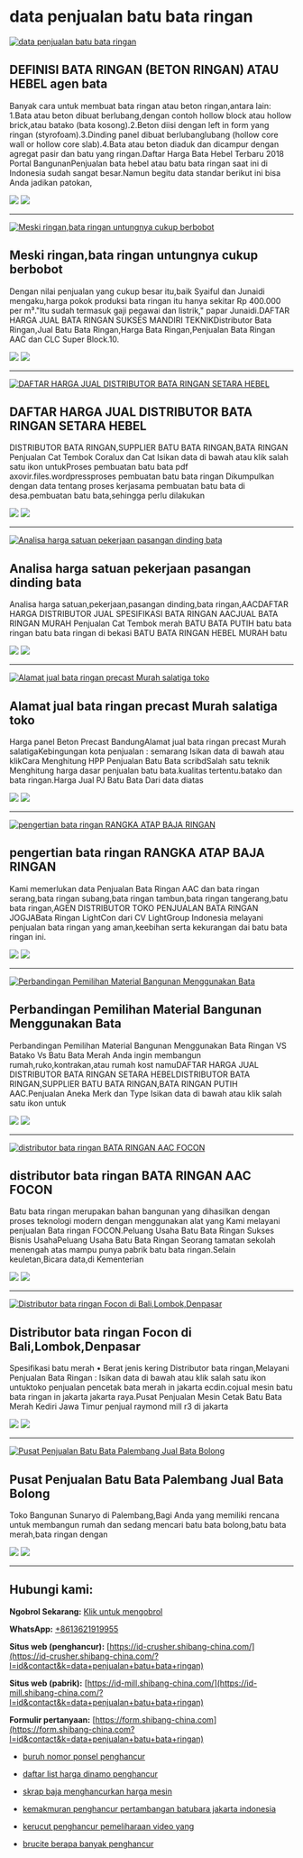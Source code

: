 # data penjualan batu bata ringan

<a href="https://swt.shibang-china.com/?l=id&img&k=data+penjualan+batu+bata+ringan" target="_blank">![data penjualan batu bata ringan](http://static.shibang-china.com/all-800x300/504.jpg)</a>

## DEFINISI BATA RINGAN (BETON RINGAN) ATAU HEBEL agen bata
Banyak cara untuk membuat bata ringan atau beton ringan,antara lain: 1.Bata atau beton dibuat berlubang,dengan contoh hollow block atau hollow brick,atau batako (bata kosong).2.Beton diisi dengan left in form yang ringan (styrofoam).3.Dinding panel dibuat berlubanglubang (hollow core wall or hollow core slab).4.Bata atau beton diaduk dan dicampur dengan agregat pasir dan batu yang ringan.Daftar Harga Bata Hebel Terbaru 2018 Portal BangunanPenjualan bata hebel atau batu bata ringan saat ini di Indonesia sudah sangat besar.Namun begitu data standar berikut ini bisa Anda jadikan patokan,


<a href="https://whatsapp.shibangsoft.com/WhatsApp.php" target="_blank" title="WhatsApp">![](http://static.shibang-china.com/icon/whatsapp.png)</a> <a href="https://swt.shibang-china.com/?l=id&icon&k=data+penjualan+batu+bata+ringan" target="_blank">![](http://static.shibang-china.com/icon/chat-id.png)</a>

---

<a href="https://swt.shibang-china.com/?l=id&img&k=data+penjualan+batu+bata+ringan" target="_blank">![Meski ringan,bata ringan untungnya cukup berbobot](http://static.shibang-china.com/all-800x300/702.jpg)</a>

## Meski ringan,bata ringan untungnya cukup berbobot
Dengan nilai penjualan yang cukup besar itu,baik Syaiful dan Junaidi mengaku,harga pokok produksi bata ringan itu hanya sekitar Rp 400.000 per m³."Itu sudah termasuk gaji pegawai dan listrik," papar Junaidi.DAFTAR HARGA JUAL BATA RINGAN SUKSES MANDIRI TEKNIKDistributor Bata Ringan,Jual Batu Bata Ringan,Harga Bata Ringan,Penjualan Bata Ringan AAC dan CLC Super Block.10.


<a href="https://whatsapp.shibangsoft.com/WhatsApp.php" target="_blank" title="WhatsApp">![](http://static.shibang-china.com/icon/whatsapp.png)</a> <a href="https://swt.shibang-china.com/?l=id&icon&k=data+penjualan+batu+bata+ringan" target="_blank">![](http://static.shibang-china.com/icon/chat-id.png)</a>

---

<a href="https://swt.shibang-china.com/?l=id&img&k=data+penjualan+batu+bata+ringan" target="_blank">![DAFTAR HARGA JUAL DISTRIBUTOR BATA RINGAN SETARA HEBEL](http://static.shibang-china.com/all-800x300/47.jpg)</a>

## DAFTAR HARGA JUAL DISTRIBUTOR BATA RINGAN SETARA HEBEL
DISTRIBUTOR BATA RINGAN,SUPPLIER BATU BATA RINGAN,BATA RINGAN Penjualan Cat Tembok Coralux dan Cat Isikan data di bawah atau klik salah satu ikon untukProses pembuatan batu bata pdf axovir.files.wordpressproses pembuatan batu bata ringan Dikumpulkan dengan data tentang proses kerjasama pembuatan batu bata di desa.pembuatan batu bata,sehingga perlu dilakukan


<a href="https://whatsapp.shibangsoft.com/WhatsApp.php" target="_blank" title="WhatsApp">![](http://static.shibang-china.com/icon/whatsapp.png)</a> <a href="https://swt.shibang-china.com/?l=id&icon&k=data+penjualan+batu+bata+ringan" target="_blank">![](http://static.shibang-china.com/icon/chat-id.png)</a>

---

<a href="https://swt.shibang-china.com/?l=id&img&k=data+penjualan+batu+bata+ringan" target="_blank">![Analisa harga satuan pekerjaan pasangan dinding bata](http://static.shibang-china.com/all-800x300/1234.jpg)</a>

## Analisa harga satuan pekerjaan pasangan dinding bata
Analisa harga satuan,pekerjaan,pasangan dinding,bata ringan,AACDAFTAR HARGA DISTRIBUTOR JUAL SPESIFIKASI BATA RINGAN AACJUAL BATA RINGAN MURAH Penjualan Cat Tembok merah BATU BATA PUTIH batu bata ringan batu bata ringan di bekasi BATU BATA RINGAN HEBEL MURAH batu


<a href="https://whatsapp.shibangsoft.com/WhatsApp.php" target="_blank" title="WhatsApp">![](http://static.shibang-china.com/icon/whatsapp.png)</a> <a href="https://swt.shibang-china.com/?l=id&icon&k=data+penjualan+batu+bata+ringan" target="_blank">![](http://static.shibang-china.com/icon/chat-id.png)</a>

---

<a href="https://swt.shibang-china.com/?l=id&img&k=data+penjualan+batu+bata+ringan" target="_blank">![Alamat jual bata ringan precast Murah salatiga toko](http://static.shibang-china.com/all-800x300/426.jpg)</a>

## Alamat jual bata ringan precast Murah salatiga toko
Harga panel Beton Precast BandungAlamat jual bata ringan precast Murah salatigaKebingungan kota penjualan : semarang Isikan data di bawah atau klikCara Menghitung HPP Penjualan Batu Bata scribdSalah satu teknik Menghitung harga dasar penjualan batu bata.kualitas tertentu.batako dan bata ringan.Harga Jual PJ Batu Bata Dari data diatas


<a href="https://whatsapp.shibangsoft.com/WhatsApp.php" target="_blank" title="WhatsApp">![](http://static.shibang-china.com/icon/whatsapp.png)</a> <a href="https://swt.shibang-china.com/?l=id&icon&k=data+penjualan+batu+bata+ringan" target="_blank">![](http://static.shibang-china.com/icon/chat-id.png)</a>

---

<a href="https://swt.shibang-china.com/?l=id&img&k=data+penjualan+batu+bata+ringan" target="_blank">![pengertian bata ringan RANGKA ATAP BAJA RINGAN](http://static.shibang-china.com/all-800x300/936.jpg)</a>

## pengertian bata ringan RANGKA ATAP BAJA RINGAN
Kami memerlukan data Penjualan Bata Ringan AAC dan bata ringan serang,bata ringan subang,bata ringan tambun,bata ringan tangerang,batu bata ringan,AGEN DISTRIBUTOR TOKO PENJUALAN BATA RINGAN JOGJABata Ringan LightCon dari CV LightGroup Indonesia melayani penjualan bata ringan yang aman,keebihan serta kekurangan dai batu bata ringan ini.


<a href="https://whatsapp.shibangsoft.com/WhatsApp.php" target="_blank" title="WhatsApp">![](http://static.shibang-china.com/icon/whatsapp.png)</a> <a href="https://swt.shibang-china.com/?l=id&icon&k=data+penjualan+batu+bata+ringan" target="_blank">![](http://static.shibang-china.com/icon/chat-id.png)</a>

---

<a href="https://swt.shibang-china.com/?l=id&img&k=data+penjualan+batu+bata+ringan" target="_blank">![Perbandingan Pemilihan Material Bangunan Menggunakan Bata](http://static.shibang-china.com/all-800x300/1080.jpg)</a>

## Perbandingan Pemilihan Material Bangunan Menggunakan Bata
Perbandingan Pemilihan Material Bangunan Menggunakan Bata Ringan VS Batako Vs Batu Bata Merah Anda ingin membangun rumah,ruko,kontrakan,atau rumah kost namuDAFTAR HARGA JUAL DISTRIBUTOR BATA RINGAN SETARA HEBELDISTRIBUTOR BATA RINGAN,SUPPLIER BATU BATA RINGAN,BATA RINGAN PUTIH AAC.Penjualan Aneka Merk dan Type Isikan data di bawah atau klik salah satu ikon untuk


<a href="https://whatsapp.shibangsoft.com/WhatsApp.php" target="_blank" title="WhatsApp">![](http://static.shibang-china.com/icon/whatsapp.png)</a> <a href="https://swt.shibang-china.com/?l=id&icon&k=data+penjualan+batu+bata+ringan" target="_blank">![](http://static.shibang-china.com/icon/chat-id.png)</a>

---

<a href="https://swt.shibang-china.com/?l=id&img&k=data+penjualan+batu+bata+ringan" target="_blank">![distributor bata ringan BATA RINGAN AAC FOCON](http://static.shibang-china.com/all-800x300/157.jpg)</a>

## distributor bata ringan BATA RINGAN AAC FOCON
Batu bata ringan merupakan bahan bangunan yang dihasilkan dengan proses teknologi modern dengan menggunakan alat yang Kami melayani penjualan Bata ringan FOCON.Peluang Usaha Batu Bata Ringan Sukses Bisnis UsahaPeluang Usaha Batu Bata Ringan Seorang tamatan sekolah menengah atas mampu punya pabrik batu bata ringan.Selain keuletan,Bicara data,di Kementerian


<a href="https://whatsapp.shibangsoft.com/WhatsApp.php" target="_blank" title="WhatsApp">![](http://static.shibang-china.com/icon/whatsapp.png)</a> <a href="https://swt.shibang-china.com/?l=id&icon&k=data+penjualan+batu+bata+ringan" target="_blank">![](http://static.shibang-china.com/icon/chat-id.png)</a>

---

<a href="https://swt.shibang-china.com/?l=id&img&k=data+penjualan+batu+bata+ringan" target="_blank">![Distributor bata ringan Focon di Bali,Lombok,Denpasar](http://static.shibang-china.com/all-800x300/1432.jpg)</a>

## Distributor bata ringan Focon di Bali,Lombok,Denpasar
Spesifikasi batu merah • Berat jenis kering Distributor bata ringan,Melayani Penjualan Bata Ringan : Isikan data di bawah atau klik salah satu ikon untuktoko penjualan pencetak bata merah in jakarta ecdin.cojual mesin batu bata ringan in jakarta jakarta raya.Pusat Penjualan Mesin Cetak Batu Bata Merah Kediri Jawa Timur penjual raymond mill r3 di jakarta


<a href="https://whatsapp.shibangsoft.com/WhatsApp.php" target="_blank" title="WhatsApp">![](http://static.shibang-china.com/icon/whatsapp.png)</a> <a href="https://swt.shibang-china.com/?l=id&icon&k=data+penjualan+batu+bata+ringan" target="_blank">![](http://static.shibang-china.com/icon/chat-id.png)</a>

---

<a href="https://swt.shibang-china.com/?l=id&img&k=data+penjualan+batu+bata+ringan" target="_blank">![Pusat Penjualan Batu Bata Palembang Jual Bata Bolong](http://static.shibang-china.com/all-800x300/430.jpg)</a>

## Pusat Penjualan Batu Bata Palembang Jual Bata Bolong
Toko Bangunan Sunaryo di Palembang,Bagi Anda yang memiliki rencana untuk membangun rumah dan sedang mencari batu bata bolong,batu bata merah,bata ringan dengan

<a href="https://whatsapp.shibangsoft.com/WhatsApp.php" target="_blank" title="WhatsApp">![](http://static.shibang-china.com/icon/whatsapp.png)</a> <a href="https://swt.shibang-china.com/?l=id&icon&k=data+penjualan+batu+bata+ringan" target="_blank">![](http://static.shibang-china.com/icon/chat-id.png)</a>

---
## Hubungi kami:

**Ngobrol Sekarang:** [Klik untuk mengobrol](https://swt.shibang-china.com?l=id&contact&k=data+penjualan+batu+bata+ringan)

**WhatsApp:**  [+8613621919955](https://whatsapp.shibangsoft.com/WhatsApp.php)

**Situs web (penghancur):** [https://id-crusher.shibang-china.com/](https://id-crusher.shibang-china.com/?l=id&contact&k=data+penjualan+batu+bata+ringan)

**Situs web (pabrik):** [https://id-mill.shibang-china.com/](https://id-mill.shibang-china.com/?l=id&contact&k=data+penjualan+batu+bata+ringan)

**Formulir pertanyaan:** [https://form.shibang-china.com](https://form.shibang-china.com?l=id&contact&k=data+penjualan+batu+bata+ringan)

* [buruh nomor ponsel penghancur](../37/buruh%20nomor%20ponsel%20penghancur.md)

* [daftar list harga dinamo penghancur](../34/daftar%20list%20harga%20dinamo%20penghancur.md)

* [skrap baja menghancurkan harga mesin](../38/skrap%20baja%20menghancurkan%20harga%20mesin.md)

* [kemakmuran penghancur pertambangan batubara jakarta indonesia](../36/kemakmuran%20penghancur%20pertambangan%20batubara%20jakarta%20indonesia.md)

* [kerucut penghancur pemeliharaan video yang](../32/kerucut%20penghancur%20pemeliharaan%20video%20yang.md)

* [brucite berapa banyak penghancur](../39/brucite%20berapa%20banyak%20penghancur.md)